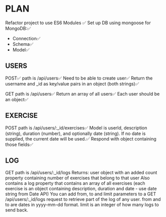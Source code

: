 # PLAN

Refactor project to use ES6 Modules ✅
Set up DB using mongoose for MongoDB:✅

- Connection✅
- Schema✅
- Model✅

## USERS

POST✅
path is /api/users✅
Need to be able to create user✅
Return the username and _id as key/value pairs in an object (both strings)✅

GET
path is /api/users✅
Return an array of all users✅
Each user should be an object✅

## EXERCISE

POST
path is /api/users/:_id/exercises✅
Model is userId, description (string), duration (number), and optionally date (string). If no date is supplied, the current date will be used.✅
Respond with object containing those fields✅

## LOG

GET
path is /api/users/:_id/logs
Returns:
user object with an added count property containing number of exercises that belong to that user
Also contains a log property that contains an array of all exercises (each exercise is an object containing description, duration and date - use date string from Date API)
You can add from, to and limit parameters to a GET /api/users/:_id/logs request to retrieve part of the log of any user. from and to are dates in yyyy-mm-dd format. limit is an integer of how many logs to send back.
